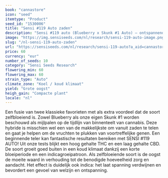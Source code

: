 ```yaml
---
book: "cannastore"
icon: "seed"
itemtype: "Product"
seed_id: "1530006"
title: "Sensi #119 Auto zaden"
description: "Sensi #119 auto (Blueberry x Skunk #1 Auto) – ontspannende effecten en telen zonder stress! Robuust en fruitig. Koop Sensi #119 zaden hier."
image: "https://img.sensiseeds.com/nl/research/sensi-119-auto-image.png"
slug: "/nl-sensi-119-auto-zaden"
url: "https://sensiseeds.com/nl/research/sensi-119-auto?a_aid=cannastore"
price: 60
currency: "eur"
number_of_seeds: 10
category: "Sensi Seeds Research"
flowering_min: 60
flowering_max: 60
strain_type: "Auto"
climate_zone: "Koel / koud klimaat"
yield: "Grote oogst"
heigh_gain: "Compacte plant"
locale: "nl"
---
```

Een fusie van twee klassieke favorieten met als extra voordeel dat de soort zelfbloeiend is. Zowel Blueberry als onze eigen Skunk #1 worden beschouwd als mijlpalen op de tijdlijn van binnenteelt van cannabis. Deze hybride is misschien wel een van de makkelijkste om vanuit zaden te telen en gaat je helpen om de vruchten te plukken van voortreffelijke genen. Een beginnende teler kan fantastische resultaten bereiken met SENSI #119 AUTO! Uit onze tests blijkt een hoog gehalte THC en een laag gehalte CBD. De soort groeit goed buiten in een koud klimaat dankzij een korte bloeiperiode en een indicagroeipatroon. Als zelfbloeiende soort is de oogst de moeite waard in verhouding tot de benodigde hoeveelheid zorg en aandacht. Het effect is duidelijk ook indica: het laat spanning verdwijnen en bevordert een gevoel van welzijn en ontspanning.

